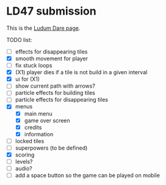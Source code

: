 # LD47 submission

This is the [Ludum Dare page](https://ldjam.com/events/ludum-dare/47/$223139).

TODO list:
 * [ ] effects for disappearing tiles
 * [x] smooth movement for player
 * [ ] fix stuck loops
 * [x] (X1) player dies if a tile is not build in a given interval
 * [x] ui for (X1)
 * [ ] show current path with arrows?
 * [ ] particle effects for building tiles
 * [ ] particle effects for disappearing tiles
 * [x] menus
   * [x] main menu
   * [x] game over screen
   * [x] credits
   * [x] information
 * [ ] locked tiles
 * [ ] superpowers (to be defined)
 * [x] scoring
 * [ ] levels?
 * [ ] audio?
 * [ ] add a space button so the game can be played on mobile

